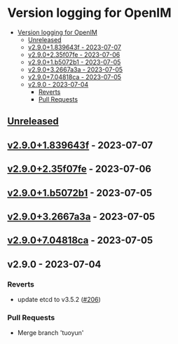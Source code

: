 # Version logging for OpenIM

<!-- BEGIN MUNGE: GENERATED_TOC -->

- [Version logging for OpenIM](#version-logging-for-openim)
  - [Unreleased](#unreleased)
  - [v2.9.0+1.839643f - 2023-07-07](#v2901839643f---2023-07-07)
  - [v2.9.0+2.35f07fe - 2023-07-06](#v290235f07fe---2023-07-06)
  - [v2.9.0+1.b5072b1 - 2023-07-05](#v2901b5072b1---2023-07-05)
  - [v2.9.0+3.2667a3a - 2023-07-05](#v29032667a3a---2023-07-05)
  - [v2.9.0+7.04818ca - 2023-07-05](#v290704818ca---2023-07-05)
  - [v2.9.0 - 2023-07-04](#v290---2023-07-04)
    - [Reverts](#reverts)
    - [Pull Requests](#pull-requests)


<!-- END MUNGE: GENERATED_TOC -->

<a name="unreleased"></a>
## [Unreleased]


<a name="v2.9.0+1.839643f"></a>
## [v2.9.0+1.839643f] - 2023-07-07

<a name="v2.9.0+2.35f07fe"></a>
## [v2.9.0+2.35f07fe] - 2023-07-06

<a name="v2.9.0+1.b5072b1"></a>
## [v2.9.0+1.b5072b1] - 2023-07-05

<a name="v2.9.0+3.2667a3a"></a>
## [v2.9.0+3.2667a3a] - 2023-07-05

<a name="v2.9.0+7.04818ca"></a>
## [v2.9.0+7.04818ca] - 2023-07-05

<a name="v2.9.0"></a>
## v2.9.0 - 2023-07-04
### Reverts
- update etcd to v3.5.2 ([#206](https://github.com/JettyJiang/open-im-server/issues/206))

### Pull Requests
- Merge branch 'tuoyun'


[Unreleased]: https://github.com/JettyJiang/open-im-server/compare/v2.9.0+1.839643f...HEAD
[v2.9.0+1.839643f]: https://github.com/JettyJiang/open-im-server/compare/v2.9.0+2.35f07fe...v2.9.0+1.839643f
[v2.9.0+2.35f07fe]: https://github.com/JettyJiang/open-im-server/compare/v2.9.0+1.b5072b1...v2.9.0+2.35f07fe
[v2.9.0+1.b5072b1]: https://github.com/JettyJiang/open-im-server/compare/v2.9.0+3.2667a3a...v2.9.0+1.b5072b1
[v2.9.0+3.2667a3a]: https://github.com/JettyJiang/open-im-server/compare/v2.9.0+7.04818ca...v2.9.0+3.2667a3a
[v2.9.0+7.04818ca]: https://github.com/JettyJiang/open-im-server/compare/v2.9.0...v2.9.0+7.04818ca
